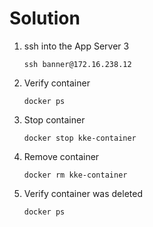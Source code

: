 # Solution

1. ssh into the App Server 3
    ```
    ssh banner@172.16.238.12
    ```
2. Verify container
   ```
   docker ps
   ```
3. Stop container
   ```
   docker stop kke-container
   ```
4. Remove container
   ```
   docker rm kke-container
   ```
5. Verify container was deleted
   ```
   docker ps
   ```
   
